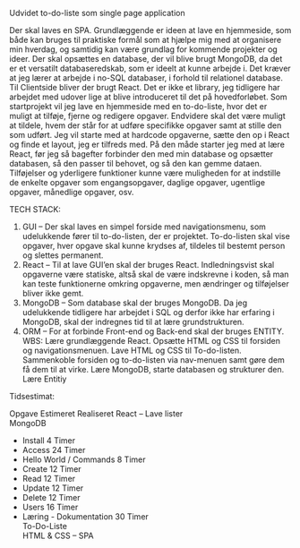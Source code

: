 Udvidet to-do-liste som single page application

Der skal laves en SPA. Grundlæggende er ideen at lave en hjemmeside, som både kan bruges til praktiske formål som at hjælpe mig med at organisere min hverdag, og samtidig kan være grundlag for kommende projekter og ideer. 
Der skal opsættes en database, der vil blive brugt MongoDB, da det er et versatilt databaseredskab, som er ideelt at kunne arbejde i. Det kræver at jeg lærer at arbejde i no-SQL databaser, i forhold til relationel database. 
Til Clientside bliver der brugt React. Det er ikke et library, jeg tidligere har arbejdet med udover lige at blive introduceret til det på hovedforløbet.
Som startprojekt vil jeg lave en hjemmeside med en to-do-liste, hvor det er muligt at tilføje, fjerne og redigere opgaver. Endvidere skal det være muligt at tildele, hvem der står for at udføre specifikke opgaver samt at stille den som udført. Jeg vil starte med at hardcode opgaverne, sætte den op i React og finde et layout, jeg er tilfreds med. På den måde starter jeg med at lære React, før jeg så bagefter forbinder den med min database og opsætter databasen, så den passer til behovet, og så den kan gemme dataen. Tilføjelser og yderligere funktioner kunne være muligheden for at indstille de enkelte opgaver som engangsopgaver, daglige opgaver, ugentlige opgaver, månedlige opgaver, osv.

TECH STACK:
1.	GUI – Der skal laves en simpel forside med navigationsmenu, som udelukkende fører til to-do-listen, der er projektet. To-do-listen skal vise opgaver, hver opgave skal kunne krydses af, tildeles til bestemt person og slettes permanent. 
2.	React – Til at lave GUI’en skal der bruges React. Indledningsvist skal opgaverne være statiske, altså skal de være indskrevne i koden, så man kan teste funktionerne omkring opgaverne, men ændringer og tilføjelser bliver ikke gemt. 
3.	MongoDB – Som database skal der bruges MongoDB. Da jeg udelukkende tidligere har arbejdet i SQL og derfor ikke har erfaring i MongoDB, skal der indregnes tid til at lære grundstrukturen.  
4.	ORM – For at forbinde Front-end og Back-end skal der bruges ENTITY.
WBS: 
Lære grundlæggende React.
Opsætte HTML og CSS til forsiden og navigationsmenuen.
Lave HTML og CSS til To-do-listen.
Sammenkoble forsiden og to-do-listen via nav-menuen samt gøre dem få dem til at virke.
Lære MongoDB, starte databasen og strukturer den.
Lære Entitiy



Tidsestimat:

Opgave	Estimeret	Realiseret
React – Lave lister		
MongoDB		
-	Install	4 Timer	
-	Access	24 Timer	
-	Hello World / Commands	8 Timer	
-	Create	12 Timer	
-	Read	12 Timer	
-	Update	12 Timer	
-	Delete	12 Timer	
-	Users	16 Timer	
-	Læring - Dokumentation	30 Timer	
To-Do-Liste		
HTML & CSS – SPA		
